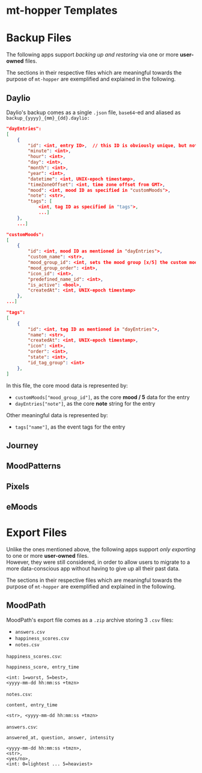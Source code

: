 # mt-hopper Templates



# Backup Files

The following apps support *backing up and restoring* via one or more **user-owned** files.

The sections in their respective files which are meaningful towards the purpose of `mt-hopper` are exemplified and explained in the following.


## Daylio

Daylio's backup comes as a single `.json` file, `base64`-ed and aliased as `backup_{yyyy}_{mm}_{dd}.daylio:`
```json
"dayEntries": 
[
    {
        "id": <int, entry ID>,  // this ID is obviously unique, but not numbered chronologically or even starting from 0 or 1...
        "minute": <int>,
        "hour": <int>,
        "day": <int>,
        "month": <int>,
        "year": <int>,
        "datetime": <int, UNIX-epoch timestamp>,
        "timeZoneOffset": <int, time zone offset from GMT>,
        "mood": <int, mood ID as specified in "customMoods">,
        "note": <str>,
        "tags": [
            <int, tag ID as specified in "tags">,
            ...]
    },
    ...]

"customMoods":
[
    {
        "id": <int, mood ID as mentioned in "dayEntries">,
        "custom_name": <str>,
        "mood_group_id": <int, sets the mood group [x/5] the custom mood details: 1=best ... 5=worst>,
        "mood_group_order": <int>,
        "icon_id": <int>,
        "predefined_name_id": <int>,
        "is_active": <bool>,
        "createdAt": <int, UNIX-epoch timestamp>
    },
...]

"tags":
[
    {
        "id": <int, tag ID as mentioned in "dayEntries">,
        "name": <str>,
        "createdAt": <int, UNIX-epoch timestamp>,
        "icon": <int>,
        "order": <int>,
        "state": <int>,
        "id_tag_group": <int>
    },
]
```

In this file, the core mood data is represented by:
-   `customMoods["mood_group_id"]`, as the core **mood / 5** data for the entry
-   `dayEntries["note"]`, as the core **note** string for the entry

Other meaningful data is represented by:
-   `tags["name"]`, as the event tags for the entry


## Journey


## MoodPatterns


## Pixels


## eMoods



# Export Files

Unlike the ones mentioned above, the following apps support *only exporting* to one or more **user-owned** files.       
However, they were still considered, in order to allow users to migrate to a more data-conscious app without having to give up all their past data.

The sections in their respective files which are meaningful towards the purpose of `mt-hopper` are exemplified and explained in the following.


## MoodPath

MoodPath's export file comes as a `.zip` archive storing 3 `.csv` files:
-   `answers.csv`
-   `happiness_scores.csv`
-   `notes.csv`

`happiness_scores.csv`:
```csv
happiness_score, entry_time

<int: 1=worst, 5=best>,
<yyyy-mm-dd hh:mm:ss +tmzn>
```

`notes.csv`:
```csv
content, entry_time

<str>, <yyyy-mm-dd hh:mm:ss +tmzn>
```

`answers.csv`:
```csv
answered_at, question, answer, intensity

<yyyy-mm-dd hh:mm:ss +tmzn>,
<str>,
<yes/no>,
<int: 0=lightest ... 5=heaviest>
```